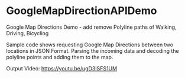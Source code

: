 # GoogleMapDirectionAPIDemo
Google Map Directions Demo - add remove Polyline paths of Walking, Driving, Bicycling

Sample code shows requesting Google Map Directions between two locations in JSON Format. 
Parsing the incoming data and decoding the polyline points and adding them to the map. 

Output Video: https://youtu.be/ugD3ISFS1UM
